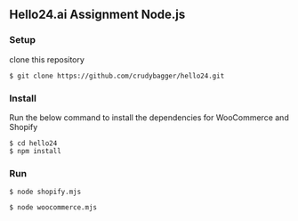 ## Hello24.ai Assignment Node.js

### Setup
clone this repository

```
$ git clone https://github.com/crudybagger/hello24.git
```

### Install
Run the below command to install the dependencies for WooCommerce and Shopify
```
$ cd hello24 
$ npm install
```

### Run
```
$ node shopify.mjs

$ node woocommerce.mjs
```